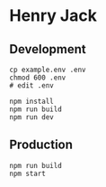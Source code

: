 # Henry Jack

## Development

    cp example.env .env
    chmod 600 .env
    # edit .env

    npm install
    npm run build
    npm run dev

## Production

    npm run build
    npm start
